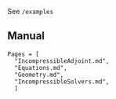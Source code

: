 See `/examples`

## Manual

```@contents
Pages = [
  "IncompressibleAdjoint.md",
  "Equations.md",
  "Geometry.md",
  "IncompressibleSolvers.md",
  ]
```